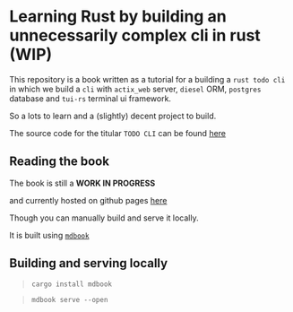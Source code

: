 # Learning Rust by building an unnecessarily complex cli in rust (WIP)

This repository is a book written as a tutorial for a building a `rust todo cli` in which we 
build a `cli` with `actix_web` server, `diesel` ORM, `postgres` database and `tui-rs` terminal ui framework. 

So a lots to learn and a (slightly) decent project to build.

The source code for the titular `TODO CLI` can be found [here](https://github.com/manishsingh10895/rust_todo)


## Reading the book 
The book is still a **WORK IN PROGRESS** 

and currently hosted on github pages [here](https://manishsingh10895.github.io/todo-cli-book) 

Though you can manually build and serve it locally.

It is built using [`mdbook`](https://rust-lang.github.io/mdBook/)

## Building and serving locally

> `cargo install mdbook`

> `mdbook serve --open`

